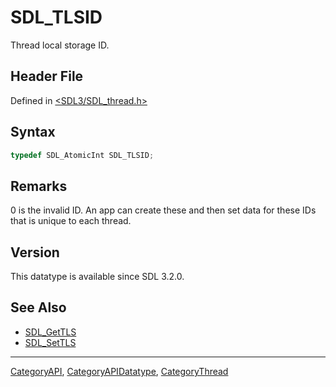 # SDL_TLSID

Thread local storage ID.

## Header File

Defined in [<SDL3/SDL_thread.h>](https://github.com/libsdl-org/SDL/blob/main/include/SDL3/SDL_thread.h)

## Syntax

```c
typedef SDL_AtomicInt SDL_TLSID;
```

## Remarks

0 is the invalid ID. An app can create these and then set data for these
IDs that is unique to each thread.

## Version

This datatype is available since SDL 3.2.0.

## See Also

- [SDL_GetTLS](SDL_GetTLS)
- [SDL_SetTLS](SDL_SetTLS)






----
[CategoryAPI](CategoryAPI), [CategoryAPIDatatype](CategoryAPIDatatype), [CategoryThread](CategoryThread)

